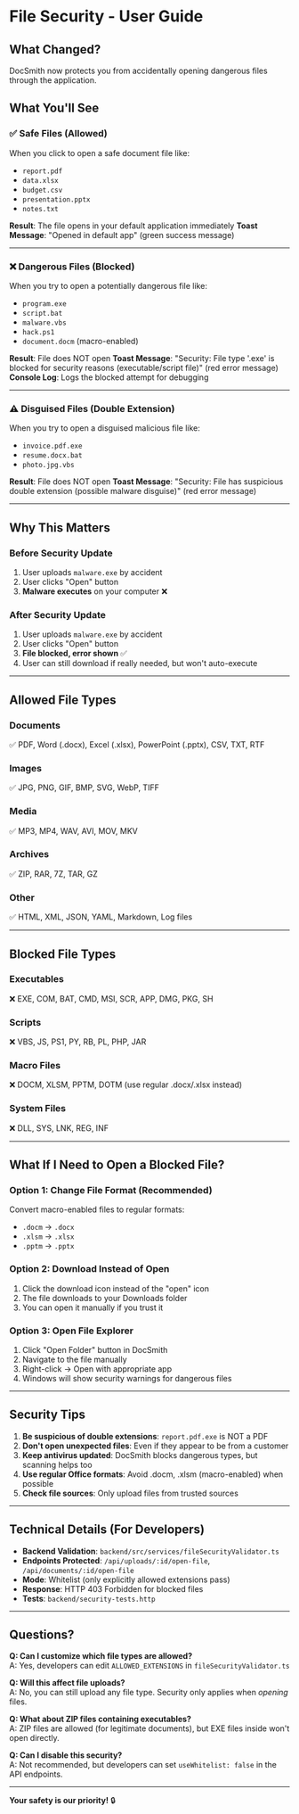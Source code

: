 # File Security - User Guide

## What Changed?

DocSmith now protects you from accidentally opening dangerous files through the application.

## What You'll See

### ✅ Safe Files (Allowed)
When you click to open a safe document file like:
- `report.pdf`
- `data.xlsx` 
- `budget.csv`
- `presentation.pptx`
- `notes.txt`

**Result**: The file opens in your default application immediately
**Toast Message**: "Opened in default app" (green success message)

---

### ❌ Dangerous Files (Blocked)
When you try to open a potentially dangerous file like:
- `program.exe`
- `script.bat`
- `malware.vbs`
- `hack.ps1`
- `document.docm` (macro-enabled)

**Result**: File does NOT open
**Toast Message**: "Security: File type '.exe' is blocked for security reasons (executable/script file)" (red error message)
**Console Log**: Logs the blocked attempt for debugging

---

### ⚠️ Disguised Files (Double Extension)
When you try to open a disguised malicious file like:
- `invoice.pdf.exe`
- `resume.docx.bat`
- `photo.jpg.vbs`

**Result**: File does NOT open
**Toast Message**: "Security: File has suspicious double extension (possible malware disguise)" (red error message)

---

## Why This Matters

### Before Security Update
1. User uploads `malware.exe` by accident
2. User clicks "Open" button
3. **Malware executes** on your computer ❌

### After Security Update  
1. User uploads `malware.exe` by accident
2. User clicks "Open" button
3. **File blocked, error shown** ✅
4. User can still download if really needed, but won't auto-execute

---

## Allowed File Types

### Documents
✅ PDF, Word (.docx), Excel (.xlsx), PowerPoint (.pptx), CSV, TXT, RTF

### Images  
✅ JPG, PNG, GIF, BMP, SVG, WebP, TIFF

### Media
✅ MP3, MP4, WAV, AVI, MOV, MKV

### Archives
✅ ZIP, RAR, 7Z, TAR, GZ

### Other
✅ HTML, XML, JSON, YAML, Markdown, Log files

---

## Blocked File Types

### Executables
❌ EXE, COM, BAT, CMD, MSI, SCR, APP, DMG, PKG, SH

### Scripts
❌ VBS, JS, PS1, PY, RB, PL, PHP, JAR

### Macro Files
❌ DOCM, XLSM, PPTM, DOTM (use regular .docx/.xlsx instead)

### System Files
❌ DLL, SYS, LNK, REG, INF

---

## What If I Need to Open a Blocked File?

### Option 1: Change File Format (Recommended)
Convert macro-enabled files to regular formats:
- `.docm` → `.docx`
- `.xlsm` → `.xlsx`
- `.pptm` → `.pptx`

### Option 2: Download Instead of Open
1. Click the download icon instead of the "open" icon
2. The file downloads to your Downloads folder
3. You can open it manually if you trust it

### Option 3: Open File Explorer
1. Click "Open Folder" button in DocSmith
2. Navigate to the file manually
3. Right-click → Open with appropriate app
4. Windows will show security warnings for dangerous files

---

## Security Tips

1. **Be suspicious of double extensions**: `report.pdf.exe` is NOT a PDF
2. **Don't open unexpected files**: Even if they appear to be from a customer
3. **Keep antivirus updated**: DocSmith blocks dangerous types, but scanning helps too
4. **Use regular Office formats**: Avoid .docm, .xlsm (macro-enabled) when possible
5. **Check file sources**: Only upload files from trusted sources

---

## Technical Details (For Developers)

- **Backend Validation**: `backend/src/services/fileSecurityValidator.ts`
- **Endpoints Protected**: `/api/uploads/:id/open-file`, `/api/documents/:id/open-file`
- **Mode**: Whitelist (only explicitly allowed extensions pass)
- **Response**: HTTP 403 Forbidden for blocked files
- **Tests**: `backend/security-tests.http`

---

## Questions?

**Q: Can I customize which file types are allowed?**  
A: Yes, developers can edit `ALLOWED_EXTENSIONS` in `fileSecurityValidator.ts`

**Q: Will this affect file uploads?**  
A: No, you can still upload any file type. Security only applies when *opening* files.

**Q: What about ZIP files containing executables?**  
A: ZIP files are allowed (for legitimate documents), but EXE files inside won't open directly.

**Q: Can I disable this security?**  
A: Not recommended, but developers can set `useWhitelist: false` in the API endpoints.

---

**Your safety is our priority!** 🔒
